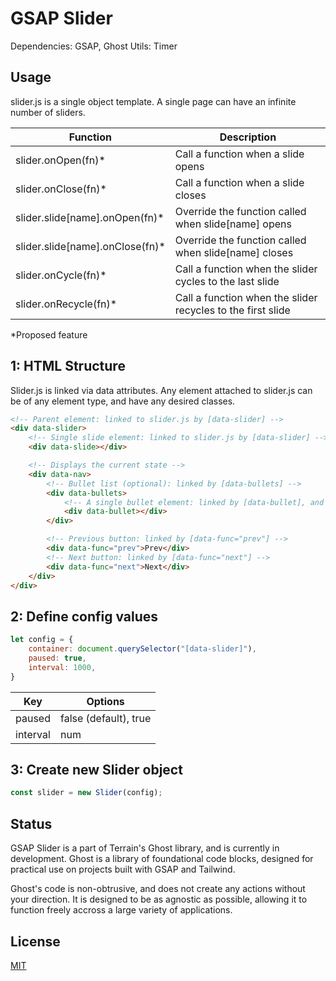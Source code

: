 # GSAP Slider

Dependencies: GSAP, Ghost Utils: Timer

## Usage

slider.js is a single object template. A single page can have an infinite number of sliders.

Function | Description
------------ | -------------
slider.onOpen(fn)* | Call a function when a slide opens
slider.onClose(fn)* | Call a function when a slide closes
slider.slide[name].onOpen(fn)* | Override the function called when slide[name] opens
slider.slide[name].onClose(fn)* | Override the function called when slide[name] closes
slider.onCycle(fn)* | Call a function when the slider cycles to the last slide
slider.onRecycle(fn)* | Call a function when the slider recycles to the first slide

*Proposed feature

## 1: HTML Structure
Slider.js is linked via data attributes. Any element attached to slider.js can be of any element type, and have any desired classes.

```html
<!-- Parent element: linked to slider.js by [data-slider] -->
<div data-slider>
    <!-- Single slide element: linked to slider.js by [data-slider] -->
    <div data-slide></div>

    <!-- Displays the current state -->
    <div data-nav>
        <!-- Bullet list (optional): linked by [data-bullets] -->
        <div data-bullets>
            <!-- A single bullet element: linked by [data-bullet], and used to generate additional bullets based on slider.length -->
            <div data-bullet></div>
        </div>

        <!-- Previous button: linked by [data-func="prev"] -->
        <div data-func="prev">Prev</div>
        <!-- Next button: linked by [data-func="next"] -->
        <div data-func="next">Next</div>
    </div>
</div>
```

## 2: Define config values

```javascript
let config = {
    container: document.querySelector("[data-slider]"),
    paused: true,
    interval: 1000,
}
```

Key | Options
------------ | -------------
paused | false (default), true
interval | num

## 3: Create new Slider object

```javascript
const slider = new Slider(config);
```

## Status
GSAP Slider is a part of Terrain's Ghost library, and is currently in development. Ghost is a library of foundational code blocks, designed for practical use on projects built with GSAP and Tailwind. 

Ghost's code is non-obtrusive, and does not create any actions without your direction. It is designed to be as agnostic as possible, allowing it to function freely accross a large variety of applications.

## License
[MIT](https://choosealicense.com/licenses/mit/)
